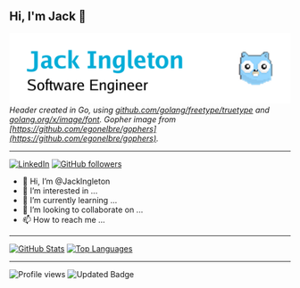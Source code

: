 ## Hi, I'm Jack 👋
![header](header.png)
*Header created in Go, using [github.com/golang/freetype/truetype](https://github.com/golang/freetype/truetype) and [golang.org/x/image/font](https://pkg.go.dev/golang.org/x/image/font). Gopher image from [https://github.com/egonelbre/gophers](https://github.com/egonelbre/gophers).* 
___

[![LinkedIn](https://img.shields.io/badge/jackingleton-blue?style=flat&logo=linkedin&labelColor=blue)](https://www.linkedin.com/in/jackingleton/)
[![GitHub followers](https://img.shields.io/github/followers/JackIngleton.svg?style=social&label=Follow&maxAge=2592000)](https://github.com/JackIngleton?tab=followers)


- 👋 Hi, I’m @JackIngleton
- 👀 I’m interested in ...
- 🌱 I’m currently learning ...
- 💞️ I’m looking to collaborate on ...
- 📫 How to reach me ...
___

[![GitHub Stats](https://github-readme-stats-cyan-ten.vercel.app/api?username=jackingleton&count_private=true&show_icons=true)](https://github.com/JackIngleton/JackIngleton)
[![Top Languages](https://github-readme-stats-cyan-ten.vercel.app/api/top-langs/?username=jackingleton&layout=compact)](https://github.com/JackIngleton/JackIngleton)
___

![Profile views](https://gpvc.arturio.dev/JackIngleton)
![Updated Badge](https://badges.pufler.dev/updated/JackIngleton/JackIngleton)
